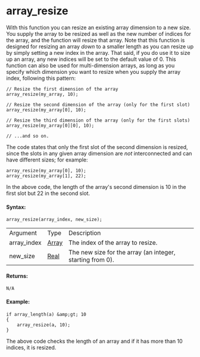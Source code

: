 # array_resize

With this function you can resize an existing array dimension to a new
size. You supply the array to be resized as well as the new number of
indices for the array, and the function will resize that array. Note
that this function is designed for resizing an array *down* to a smaller
length as you can resize up by simply setting a new index in the array.
That said, if you do use it to size up an array, any new indices will be
set to the default value of 0. This function can also be used for
multi-dimension arrays, as long as you specify which dimension you want
to resize when you supply the array index, following this pattern:

``` gml
// Resize the first dimension of the array
array_resize(my_array, 10);

// Resize the second dimension of the array (only for the first slot)
array_resize(my_array[0], 10);

// Resize the third dimension of the array (only for the first slots)
array_resize(my_array[0][0], 10);

// ...and so on.
```

The code states that only the first slot of the second dimension is
resized, since the slots in any given array dimension are *not*
interconnected and can have different sizes; for example:

``` gml
array_resize(my_array[0], 10);
array_resize(my_array[1], 22);
```

In the above code, the length of the array's second dimension is 10 in
the first slot but 22 in the second slot.

#### Syntax:

``` gml
array_resize(array_index, new_size);
```

|             |                                                                      |                                                           |
|-------------|----------------------------------------------------------------------|-----------------------------------------------------------|
| Argument    | Type                                                                 | Description                                               |
| array_index |  [Array](../../../../GameMaker_Language/GML_Overview/Arrays)     | The index of the array to resize.                         |
| new_size    |  [Real](../../../../GameMaker_Language/GML_Overview/Data_Types)  | The new size for the array (an integer, starting from 0). |

#### Returns:

``` gml
N/A
```

#### Example:

``` gml
if array_length(a) &amp;gt; 10
{
    array_resize(a, 10);
}
```

The above code checks the length of an array and if it has more than 10
indices, it is resized.
